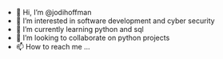 - 👋 Hi, I’m @jodihoffman
- 👀 I’m interested in software development and cyber security
- 🌱 I’m currently learning python and sql
- 💞️ I’m looking to collaborate on python projects
- 📫 How to reach me ...

<!---
jodihoffman/jodihoffman is a ✨ special ✨ repository because its `README.md` (this file) appears on your GitHub profile.
You can click the Preview link to take a look at your changes.
--->
